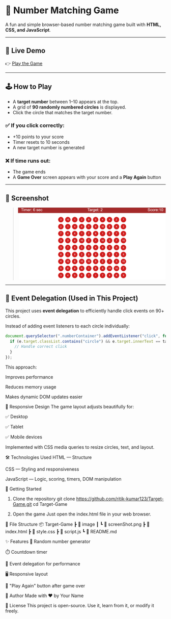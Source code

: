 # 🎯 Number Matching Game

A fun and simple browser-based number matching game built with **HTML, CSS, and JavaScript**.

---
## 🔗 Live Demo

👉 [Play the Game](https://target-gam.netlify.app/)

---

## 🕹️ How to Play

- A **target number** between 1–10 appears at the top.
- A grid of **90 randomly numbered circles** is displayed.
- Click the circle that matches the target number.

### ✅ If you click correctly:
- +10 points to your score
- Timer resets to 10 seconds
- A new target number is generated

### ❌ If time runs out:
- The game ends
- A **Game Over** screen appears with your score and a **Play Again** button

---

## 📸 Screenshot

>![Game Screenshot](Image/screenShot.png)


---

## 🧠 Event Delegation (Used in This Project)

This project uses **event delegation** to efficiently handle click events on 90+ circles.

Instead of adding event listeners to each circle individually:
```js
document.querySelector(".numberContainer").addEventListener("click", function (e) {
  if (e.target.classList.contains("circle") && e.target.innerText == targetValue.innerText) {
    // Handle correct click
  }
});
```

This approach:

Improves performance

Reduces memory usage

Makes dynamic DOM updates easier

📱 Responsive Design
The game layout adjusts beautifully for:

✅ Desktop

✅ Tablet

✅ Mobile devices

Implemented with CSS media queries to resize circles, text, and layout.

🛠 Technologies Used
HTML — Structure

CSS — Styling and responsiveness

JavaScript — Logic, scoring, timers, DOM manipulation

🚀 Getting Started
1. Clone the repository
   git clone https://github.com/ritik-kumar123/Target-Game.git
cd Target-Game

2. Open the game
Just open the index.html file in your web browser.

📁 File Structure
📦 Target-Game
┣ 📂 image
┃ ┗ 📄 screenShot.png
┣ 📄 index.html
┣ 📄 style.css
┣ 📄 script.js
┗ 📄 README.md


✨ Features
🧠 Random number generator

⏱️ Countdown timer

🧩 Event delegation for performance

🖥️ Responsive layout

🔁 "Play Again" button after game over

🙌 Author
Made with ❤️ by Your Name

📄 License
This project is open-source. Use it, learn from it, or modify it freely.

